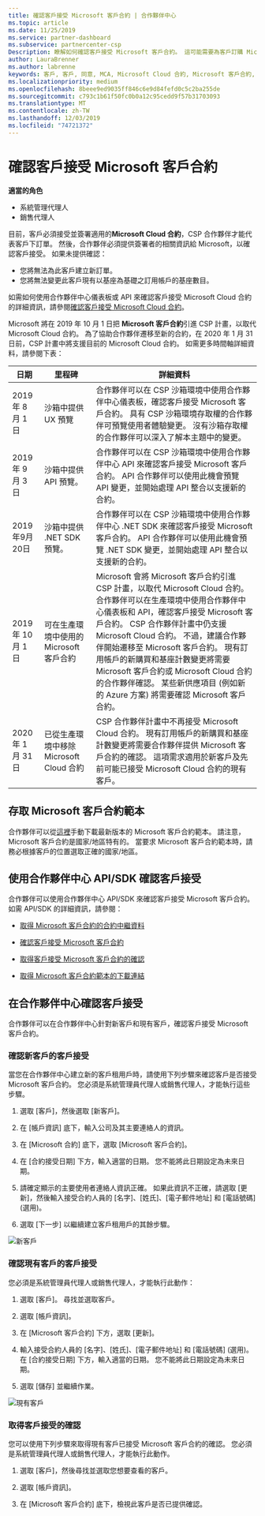```yaml
---
title: 確認客戶接受 Microsoft 客戶合約 | 合作夥伴中心
ms.topic: article
ms.date: 11/25/2019
ms.service: partner-dashboard
ms.subservice: partnercenter-csp
Description: 瞭解如何確認客戶接受 Microsoft 客戶合約。 這可能需要為客戶訂購 Microsoft 產品和服務。
author: LauraBrenner
ms.author: labrenne
keywords: 客戶, 客戶, 同意, MCA, Microsoft Cloud 合約, Microsoft 客戶合約, 客戶合約範本
ms.localizationpriority: medium
ms.openlocfilehash: 8beee9ed9035ff846c6e9d84fefd0c5c2ba255de
ms.sourcegitcommit: c793c1b61f50fc0b0a12c95cedd9f57b31703093
ms.translationtype: MT
ms.contentlocale: zh-TW
ms.lasthandoff: 12/03/2019
ms.locfileid: "74721372"
---
```

# <a name="confirm-customer-acceptance-of-the-microsoft-customer-agreement"></a>確認客戶接受 Microsoft 客戶合約

**適當的角色**

- 系統管理代理人
- 銷售代理人

目前，客戶必須接受並簽署適用的**Microsoft Cloud 合約**，CSP 合作夥伴才能代表客戶下訂單。 然後，合作夥伴必須提供簽署者的相關資訊給 Microsoft，以確認客戶接受。 如果未提供確認：
- 您將無法為此客戶建立新訂單。
- 您將無法變更此客戶現有以基座為基礎之訂用帳戶的基座數目。

如需如何使用合作夥伴中心儀表板或 API 來確認客戶接受 Microsoft Cloud 合約的詳細資訊，請參閱[確認客戶接受 Microsoft Cloud 合約](confirm-consent.md)。

Microsoft 將在 2019 年 10 月 1 日把 **Microsoft 客戶合約**引進 CSP 計畫，以取代 Microsoft Cloud 合約。 為了協助合作夥伴遷移至新的合約，在 2020 年 1 月 31 日前，CSP 計畫中將支援目前的 Microsoft Cloud 合約。 如需更多時間軸詳細資料，請參閱下表：

| 日期 | 里程碑 | 詳細資料 |
|------------|------------|--------------------------------|
|2019 年 8 月 1 日|沙箱中提供 UX 預覽|合作夥伴可以在 CSP 沙箱環境中使用合作夥伴中心儀表板，確認客戶接受 Microsoft 客戶合約。 具有 CSP 沙箱環境存取權的合作夥伴可預覽使用者體驗變更。 沒有沙箱存取權的合作夥伴可以深入了解本主題中的變更。|
|2019 年 9 月 3 日|沙箱中提供 API 預覽。|合作夥伴可以在 CSP 沙箱環境中使用合作夥伴中心 API 來確認客戶接受 Microsoft 客戶合約。 API 合作夥伴可以使用此機會預覽 API 變更，並開始處理 API 整合以支援新的合約。|
|2019年9月20日|沙箱中提供 .NET SDK 預覽。|合作夥伴可以在 CSP 沙箱環境中使用合作夥伴中心 .NET SDK 來確認客戶接受 Microsoft 客戶合約。 API 合作夥伴可以使用此機會預覽 .NET SDK 變更，並開始處理 API 整合以支援新的合約。|
|2019 年 10 月 1 日|可在生產環境中使用的 Microsoft 客戶合約|Microsoft 會將 Microsoft 客戶合約引進 CSP 計畫，以取代 Microsoft Cloud 合約。 合作夥伴可以在生產環境中使用合作夥伴中心儀表板和 API，確認客戶接受 Microsoft 客戶合約。 CSP 合作夥伴計畫中仍支援 Microsoft Cloud 合約。 不過，建議合作夥伴開始遷移至 Microsoft 客戶合約。 現有訂用帳戶的新購買和基座計數變更將需要 Microsoft 客戶合約或 Microsoft Cloud 合約的合作夥伴確認。 某些新供應項目 (例如新的 Azure 方案) 將需要確認 Microsoft 客戶合約。|
|2020 年 1 月 31 日|已從生產環境中移除 Microsoft Cloud 合約|CSP 合作夥伴計畫中不再接受 Microsoft Cloud 合約。 現有訂用帳戶的新購買和基座計數變更將需要合作夥伴提供 Microsoft 客戶合約的確認。 這項需求適用於新客戶及先前可能已接受 Microsoft Cloud 合約的現有客戶。|

## <a name="access-microsoft-customer-agreement-template"></a>存取 Microsoft 客戶合約範本
合作夥伴可以從[這裡](https://aka.ms/customeragreement)手動下載最新版本的 Microsoft 客戶合約範本。 請注意，Microsoft 客戶合約是國家/地區特有的。 當要求 Microsoft 客戶合約範本時，請務必根據客戶的位置選取正確的國家/地區。 

## <a name="confirm-customer-acceptance-using-partner-center-apisdk"></a>使用合作夥伴中心 API/SDK 確認客戶接受
合作夥伴可以使用合作夥伴中心 API/SDK 來確認客戶接受 Microsoft 客戶合約。 如需 API/SDK 的詳細資訊，請參閱：

- [取得 Microsoft 客戶合約的合約中繼資料](https://docs.microsoft.com/partner-center/develop/get-customer-agreement-metadata)

- [確認客戶接受 Microsoft 客戶合約](https://docs.microsoft.com/partner-center/develop/confirm-customer-consent-customer-agreement)

- [取得客戶接受 Microsoft 客戶合約的確認](https://docs.microsoft.com/partner-center/develop/get-confirmation-of-customer-agreement)

- [取得 Microsoft 客戶合約範本的下載連結](https://docs.microsoft.com/partner-center/develop/download-customer-agreement-template)


## <a name="confirm-customer-acceptance-in-partner-center"></a>在合作夥伴中心確認客戶接受
合作夥伴可以在合作夥伴中心針對新客戶和現有客戶，確認客戶接受 Microsoft 客戶合約。

### <a name="confirm-customer-acceptance-for-new-customers"></a>確認新客戶的客戶接受

當您在合作夥伴中心建立新的客戶租用戶時，請使用下列步驟來確認客戶是否接受 Microsoft 客戶合約。 您必須是系統管理員代理人或銷售代理人，才能執行這些步驟。

1. 選取 [客戶]，然後選取 [新客戶]。

2. 在 [帳戶資訊] 底下，輸入公司及其主要連絡人的資訊。

3. 在 [Microsoft 合約] 底下，選取 [Microsoft 客戶合約]。

4. 在 [合約接受日期] 下方，輸入適當的日期。 您不能將此日期設定為未來日期。

5. 請確定顯示的主要使用者連絡人資訊正確。 如果此資訊不正確，請選取 [更新]，然後輸入接受合約人員的 [名字]、[姓氏]、[電子郵件地址] 和 [電話號碼] (選用)。

6. 選取 [下一步] 以繼續建立客戶租用戶的其餘步驟。

![新客戶](images/mcua1.png)

### <a name="confirm-customer-acceptance-for-existing-customers"></a>確認現有客戶的客戶接受

您必須是系統管理員代理人或銷售代理人，才能執行此動作：

1. 選取 [客戶]。 尋找並選取客戶。

2. 選取 [帳戶資訊]。

3. 在 [Microsoft 客戶合約] 下方，選取 [更新]。

4. 輸入接受合約人員的 [名字]、[姓氏]、[電子郵件地址] 和 [電話號碼] (選用)。 在 [合約接受日期] 下方，輸入適當的日期。 您不能將此日期設定為未來日期。

5. 選取 [儲存] 並繼續作業。

![現有客戶](images/mcua2.png)

### <a name="retrieve-confirmation-of-customer-acceptance"></a>取得客戶接受的確認

您可以使用下列步驟來取得現有客戶已接受 Microsoft 客戶合約的確認。 您必須是系統管理員代理人或銷售代理人，才能執行此動作。

1. 選取 [客戶]，然後尋找並選取您想要查看的客戶。

2. 選取 [帳戶資訊]。

3. 在 [Microsoft 客戶合約] 底下，檢視此客戶是否已提供確認。
